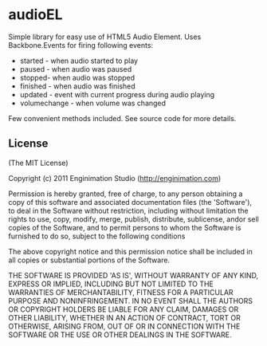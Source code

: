 # audioEL
Simple library for easy use of HTML5 Audio Element.
Uses Backbone.Events for firing following events:

 - started - when audio started to play
 - paused - when audio was paused
 - stopped- when audio was stopped
 - finished - when audio was finished
 - updated - event with current progress during audio playing
 - volumechange - when volume was changed

Few convenient methods included. See source code for more details.


## License

(The MIT License)

Copyright (c) 2011 Enginimation Studio (http://enginimation.com)

Permission is hereby granted, free of charge, to any person obtaining a copy of this software and associated documentation files (the 'Software'), to deal in the Software without restriction, including without limitation the rights to use, copy, modify, merge, publish, distribute, sublicense, andor sell copies of the Software, and to permit persons to whom the Software is furnished to do so, subject to the following conditions

The above copyright notice and this permission notice shall be included in all copies or substantial portions of the Software.

THE SOFTWARE IS PROVIDED 'AS IS', WITHOUT WARRANTY OF ANY KIND, EXPRESS OR IMPLIED, INCLUDING BUT NOT LIMITED TO THE WARRANTIES OF MERCHANTABILITY, FITNESS FOR A PARTICULAR PURPOSE AND NONINFRINGEMENT. IN NO EVENT SHALL THE AUTHORS OR COPYRIGHT HOLDERS BE LIABLE FOR ANY CLAIM, DAMAGES OR OTHER LIABILITY, WHETHER IN AN ACTION OF CONTRACT, TORT OR OTHERWISE, ARISING FROM, OUT OF OR IN CONNECTION WITH THE SOFTWARE OR THE USE OR OTHER DEALINGS IN THE SOFTWARE.
